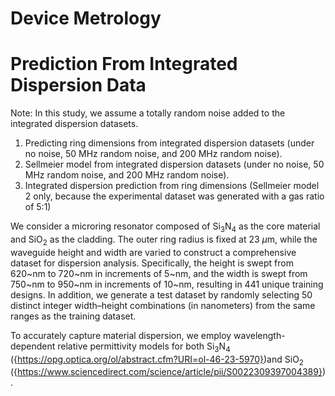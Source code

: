 # Device Metrology
# Prediction From Integrated Dispersion Data

Note: In this study, we assume a totally random noise added to the integrated dispersion datasets. 

1) Predicting ring dimensions from integrated dispersion datasets (under no noise, 50 MHz random noise, and 200 MHz random noise).
2) Sellmeier model from integrated dispersion datasets (under no noise, 50 MHz random noise, and 200 MHz random noise).
3) Integrated dispersion prediction from ring dimensions (Sellmeier model 2 only, because the experimental dataset was generated with a gas ratio of 5:1)


We consider a microring resonator composed of Si<sub>3</sub>N<sub>4</sub> as the core material and SiO<sub>2</sub> as the cladding. The outer ring radius is fixed at $23~\mu$m, while the waveguide height and width are varied to construct a comprehensive dataset for dispersion analysis. Specifically, the height is swept from $620$~nm to $720$~nm in increments of $5$~nm, and the width is swept from $750$~nm to $950$~nm in increments of $10$~nm, resulting in $441$ unique training designs. In addition, we generate a test dataset by randomly selecting $50$ distinct integer width–height combinations (in nanometers) from the same ranges as the training dataset.


To accurately capture material dispersion, we employ wavelength-dependent relative permittivity models for both Si<sub>3</sub>N<sub>4</sub> ({https://opg.optica.org/ol/abstract.cfm?URI=ol-46-23-5970})and SiO<sub>2</sub> ({https://www.sciencedirect.com/science/article/pii/S0022309397004389}).

